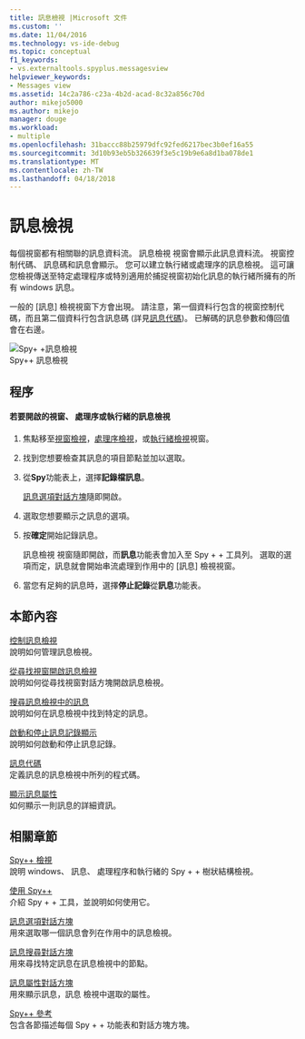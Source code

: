 ```yaml
---
title: 訊息檢視 |Microsoft 文件
ms.custom: ''
ms.date: 11/04/2016
ms.technology: vs-ide-debug
ms.topic: conceptual
f1_keywords:
- vs.externaltools.spyplus.messagesview
helpviewer_keywords:
- Messages view
ms.assetid: 14c2a786-c23a-4b2d-acad-8c32a856c70d
author: mikejo5000
ms.author: mikejo
manager: douge
ms.workload:
- multiple
ms.openlocfilehash: 31baccc88b25979dfc92fed6217bec3b0ef16a55
ms.sourcegitcommit: 3d10b93eb5b326639f3e5c19b9e6a8d1ba078de1
ms.translationtype: MT
ms.contentlocale: zh-TW
ms.lasthandoff: 04/18/2018
---
```

# <a name="messages-view"></a>訊息檢視
每個視窗都有相關聯的訊息資料流。 訊息檢視 視窗會顯示此訊息資料流。 視窗控制代碼、 訊息碼和訊息會顯示。 您可以建立執行緒或處理序的訊息檢視。 這可讓您檢視傳送至特定處理程序或特別適用於捕捉視窗初始化訊息的執行緒所擁有的所有 windows 訊息。  
  
 一般的 [訊息] 檢視視窗下方會出現。 請注意，第一個資料行包含的視窗控制代碼，而且第二個資料行包含訊息碼 (詳見[訊息代碼](../debugger/message-codes.md))。 已解碼的訊息參數和傳回值會在右邊。  
  
 ![Spy&#43; &#43;訊息檢視](../debugger/media/spy--_messagesview.png "Spy + + _MessagesView")  
Spy++ 訊息檢視  
  
## <a name="procedures"></a>程序  
  
#### <a name="to-open-a-messages-view-for-a-window-process-or-thread"></a>若要開啟的視窗、 處理序或執行緒的訊息檢視  
  
1.  焦點移至[視窗檢視](../debugger/windows-view.md)，[處理序檢視](../debugger/processes-view.md)，或[執行緒檢視](../debugger/threads-view.md)視窗。  
  
2.  找到您想要檢查其訊息的項目節點並加以選取。  
  
3.  從**Spy**功能表上，選擇**記錄檔訊息**。  
  
     [訊息選項對話方塊](../debugger/message-options-dialog-box.md)隨即開啟。  
  
4.  選取您想要顯示之訊息的選項。  
  
5.  按**確定**開始記錄訊息。  
  
     訊息檢視 視窗隨即開啟，而**訊息**功能表會加入至 Spy + + 工具列。 選取的選項而定，訊息就會開始串流處理到作用中的 [訊息] 檢視視窗。  
  
6.  當您有足夠的訊息時，選擇**停止記錄**從**訊息**功能表。  
  
## <a name="in-this-section"></a>本節內容  
 [控制訊息檢視](../debugger/how-to-control-messages-view.md)  
 說明如何管理訊息檢視。  
  
 [從尋找視窗開啟訊息檢視](../debugger/how-to-open-messages-view-from-find-window.md)  
 說明如何從尋找視窗對話方塊開啟訊息檢視。  
  
 [搜尋訊息檢視中的訊息](../debugger/how-to-search-for-a-message-in-messages-view.md)  
 說明如何在訊息檢視中找到特定的訊息。  
  
 [啟動和停止訊息記錄顯示](../debugger/how-to-start-and-stop-the-message-log-display.md)  
 說明如何啟動和停止訊息記錄。  
  
 [訊息代碼](../debugger/message-codes.md)  
 定義訊息的訊息檢視中所列的程式碼。  
  
 [顯示訊息屬性](../debugger/how-to-display-message-properties.md)  
 如何顯示一則訊息的詳細資訊。  
  
## <a name="related-sections"></a>相關章節  
 [Spy++ 檢視](../debugger/spy-increment-views.md)  
 說明 windows、 訊息、 處理程序和執行緒的 Spy + + 樹狀結構檢視。  
  
 [使用 Spy++](../debugger/using-spy-increment.md)  
 介紹 Spy + + 工具，並說明如何使用它。  
  
 [訊息選項對話方塊](../debugger/message-options-dialog-box.md)  
 用來選取哪一個訊息會列在作用中的訊息檢視。  
  
 [訊息搜尋對話方塊](../debugger/message-search-dialog-box.md)  
 用來尋找特定訊息在訊息檢視中的節點。  
  
 [訊息屬性對話方塊](../debugger/message-properties-dialog-box.md)  
 用來顯示訊息，訊息 檢視中選取的屬性。  
  
 [Spy++ 參考](../debugger/spy-increment-reference.md)  
 包含各節描述每個 Spy + + 功能表和對話方塊方塊。